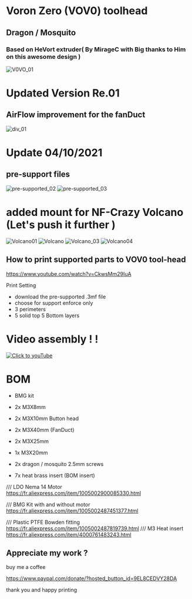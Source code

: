 # Voron Zero (VOV0) toolhead 

## Dragon / Mosquito 

### Based on HeVort extruder( By MirageC with Big thanks to Him on this awesome design )

![V0VO_01](img/V0VO_01.jpg)
# Updated Version Re.01 
## AirFlow improvement for the fanDuct 
![div_01](img/div_01.jpg)
# Update 04/10/2021 
## pre-support files 
![pre-supported_02](img/pre-supported_02.png)
![pre-supported_03](img/pre-supported_03.png)

# added mount for NF-Crazy Volcano  (Let's push it further ) 
![Volcano01](img/Volcano01.jpg)
![Volcano](img/Volcano.jpg)
![Volcano_03](img/Volcano_03.jpg)
![Volcano04](img/Volcano04.jpg)



## How to print supported parts to VOV0 tool-head
https://www.youtube.com/watch?v=CkwsMm29IuA

Print Setting 
- download the pre-supported .3mf file 
- choose for support enforce only 
- 3 perimeters 
- 5 solid top 5 Bottom layers 


# Video assembly ! !
[![Click to youTube](https://user-images.githubusercontent.com/70104136/133600673-5bb4b4c8-821e-4386-8e90-987780248c23.jpg)](https://youtu.be/-FUMWvaNkwY "Click to youTube")

# BOM 


- BMG kit

- 2x M3X8mm

- 2x M3X10mm Button head

- 2x M3X40mm (FanDuct) 

- 2x M3X25mm 

- 1x M3X20mm

- 2x dragon / mosquito 2.5mm screws

- 7x heat brass insert (BOM insert)


/// LDO Nema 14 Motor 
https://fr.aliexpress.com/item/1005002900085330.html

/// BMG Kit with and without motor 
https://fr.aliexpress.com/item/1005002487451377.html


/// Plastic PTFE Bowden fitting
https://fr.aliexpress.com/item/1005002487819739.html
/// M3 Heat insert 
https://fr.aliexpress.com/item/4000761483243.html




## Appreciate my work ?

buy me a coffee 

https://www.paypal.com/donate/?hosted_button_id=9EL8CEDVY28DA

thank you and happy printing 

